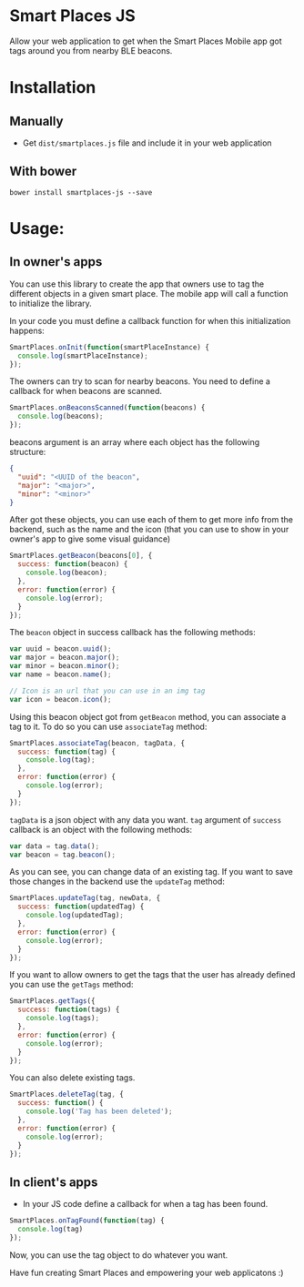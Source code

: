 Smart Places JS
===============================
Allow your web application to get when the Smart Places Mobile app got tags around you from nearby BLE beacons.

# Installation

## Manually
* Get ```dist/smartplaces.js``` file and include it in your web application

## With bower
```
bower install smartplaces-js --save
```

# Usage:
## In owner's apps
You can use this library to create the app that owners use to tag the different objects in a given smart place.
The mobile app will call a function to initialize the library.

In your code you must define a callback function for when this initialization happens:

```javascript
SmartPlaces.onInit(function(smartPlaceInstance) {
  console.log(smartPlaceInstance);
});
```

The owners can try to scan for nearby beacons. You need to define a callback for when beacons are scanned.

```javascript
SmartPlaces.onBeaconsScanned(function(beacons) {
  console.log(beacons);
});
```
beacons argument is an array where each object has the following structure:

```json
{
  "uuid": "<UUID of the beacon",
  "major": "<major>",
  "minor": "<minor>"
}
```

After got these objects, you can use each of them to get more info from the backend, such as the name and the icon (that you can use to show in your owner's app to give some visual guidance)

```javascript
SmartPlaces.getBeacon(beacons[0], {
  success: function(beacon) {
    console.log(beacon);
  },
  error: function(error) {
    console.log(error);
  }
});
```

The ```beacon``` object in success callback has the following methods:

```javascript
var uuid = beacon.uuid();
var major = beacon.major();
var minor = beacon.minor();
var name = beacon.name();

// Icon is an url that you can use in an img tag
var icon = beacon.icon();
```

Using this beacon object got from ```getBeacon``` method, you can associate a tag to it. To do so you can use ```associateTag``` method:

```javascript
SmartPlaces.associateTag(beacon, tagData, {
  success: function(tag) {
    console.log(tag);
  },
  error: function(error) {
    console.log(error);
  }
});
```

```tagData``` is a json object with any data you want.
```tag``` argument of ```success``` callback is an object with the following methods:

```javascript
var data = tag.data();
var beacon = tag.beacon();
```

As you can see, you can change data of an existing tag. If you want to save those changes in the backend use the ```updateTag``` method:

```javascript
SmartPlaces.updateTag(tag, newData, {
  success: function(updatedTag) {
    console.log(updatedTag);
  },
  error: function(error) {
    console.log(error);
  }
});
```

If you want to allow owners to get the tags that the user has already defined you can use the ```getTags``` method:

```javascript
SmartPlaces.getTags({
  success: function(tags) {
    console.log(tags);
  },
  error: function(error) {
    console.log(error);
  }
});
```

You can also delete existing tags.

```javascript
SmartPlaces.deleteTag(tag, {
  success: function() {
    console.log('Tag has been deleted');
  },
  error: function(error) {
    console.log(error);
  }
});
```

## In client's apps
* In your JS code define a callback for when a tag has been found.

```javascript
SmartPlaces.onTagFound(function(tag) {
  console.log(tag)
});
```

Now, you can use the tag object to do whatever you want.

Have fun creating Smart Places and empowering your web applicatons :)
